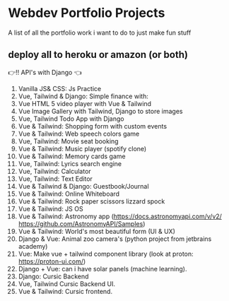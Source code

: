 # Webdev Portfolio Projects
A list of all the portfolio work i want to do to just make fun stuff

## deploy all to heroku or amazon (or both)
:point_right:!! API's with Django :point_left:

1. Vanilla JS& CSS: Js Practice
2. Vue, Tailwind & Django: Simple finance with:
3. Vue HTML 5 video player with Vue & Tailwind
4. Vue Image Gallery with Tailwind, Django to store images
5. Vue, Tailwind Todo App with Django
6. Vue & Tailwind: Shopping form with custom events
7. Vue & Tailwind: Web speech colors game
8. Vue, Tailwind: Movie seat booking
9. Vue & Tailwind: Music player (spotify clone)
10. Vue & Tailwind: Memory cards game
11. Vue, Tailwind: Lyrics search engine
12. Vue, Tailwind: Calculator
13. Vue, Tailwind: Text Editor
14. Vue & Tailwind & Django: Guestbook/Journal
15. Vue & Tailwind: Online Whiteboard
16. Vue & Tailwind: Rock paper scissors lizzard spock
17. Vue & Tailwind: JS OS
18. Vue & Tailwind: Astronomy app (https://docs.astronomyapi.com/v/v2/ https://github.com/AstronomyAPI/Samples)
19. Vue & Tailwind: World's most beautiful form (UI & UX)
20. Django & Vue: Animal zoo camera's (python project from jetbrains academy)
21. Vue: Make vue + tailwind component library (look at proton: https://proton-ui.com/)
22. Django + Vue: can i have solar panels (machine learning).
23. Django: Cursic Backend
24. Vue, Tailwind Cursic Backend UI.
25. Vue & Tailwind: Cursic frontend.
